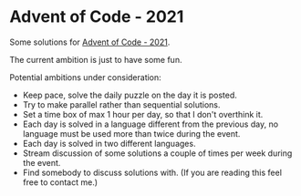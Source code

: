 Advent of Code - 2021
=====================

Some solutions for [Advent of Code - 2021](https://adventofcode.com/2021).

The current ambition is just to have some fun.

Potential ambitions under consideration:

 * Keep pace, solve the daily puzzle on the day it is posted.
 * Try to make parallel rather than sequential solutions.
 * Set a time box of max 1 hour per day, so that I don't overthink it.
 * Each day is solved in a language different from the previous day,
   no language must be used more than twice during the event.
 * Each day is solved in two different languages.
 * Stream discussion of some solutions a couple of times per week
   during the event.
 * Find somebody to discuss solutions with. (If you are reading this
   feel free to contact me.)

